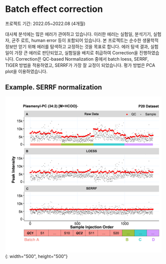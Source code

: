 # Batch effect correction

프로젝트 기간: 2022.05~2022.08 (4개월)  

대사체 분석에는 많은 에러가 관여하고 있습니다. 이러한 에러는 실험일, 분석기기, 실험자, 균주 로트, human error 등이 포함되어 있습니다. 본 프로젝트는 순수한 생물학적 정보만 얻기 위해 에러를 탐색하고 교정하는 것을 목표로 합니다. 에러 탐색 결과, 실험일이 가장 큰 에러로 판단되었고, 실험일을 배치로 취급하여 Correction을 진행하였습니다. Correction은 QC-based Normalization 중에서 batch loess, SERRF, TIGER 방법을 적용하였고, SERRF가 가장 잘 교정이 되었습니다. 평가 방법은 PCA plot을 이용하였습니다.

## Example. SERRF normalization
![](./img/3_1.png){: width="500", height="500"}
